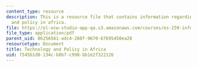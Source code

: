 ```yaml
---
content_type: resource
description: This is a resource file that contains information regarding technology
  and policy in africa.
file: https://ol-ocw-studio-app-qa.s3.amazonaws.com/courses/es-259-information-and-communication-technology-in-africa-spring-2006/7545b1d0134cb8b7c998bb1e2f322126_MITES_259S06_goshit1_3.pdf
file_type: application/pdf
parent_uid: 86256561-adc4-288f-9670-67695450ea28
resourcetype: Document
title: Technology and Policy in Africa
uid: 7545b1d0-134c-b8b7-c998-bb1e2f322126
---
```

